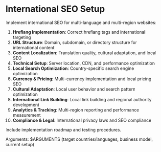 # International SEO Setup

Implement international SEO for multi-language and multi-region websites:

1. **Hreflang Implementation**: Correct hreflang tags and international targeting
2. **URL Structure**: Domain, subdomain, or directory structure for international content
3. **Content Localization**: Translation quality, cultural adaptation, and local SEO
4. **Technical Setup**: Server location, CDN, and performance optimization
5. **Local Search Optimization**: Country-specific search engine optimization
6. **Currency & Pricing**: Multi-currency implementation and local pricing SEO
7. **Cultural Adaptation**: Local user behavior and search pattern optimization
8. **International Link Building**: Local link building and regional authority development
9. **Analytics & Tracking**: Multi-region reporting and performance measurement
10. **Compliance & Legal**: International privacy laws and SEO compliance

Include implementation roadmap and testing procedures.

Arguments: $ARGUMENTS (target countries/languages, business model, current setup)